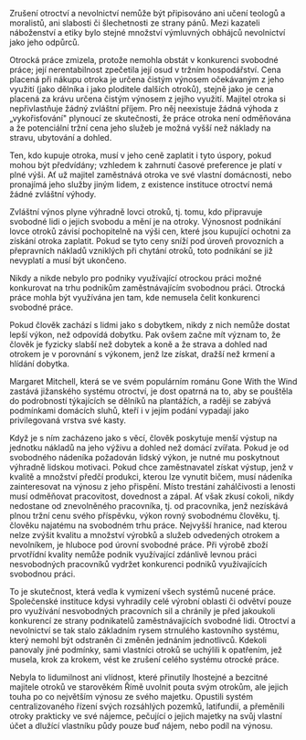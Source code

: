 Zrušení otroctví a nevolnictví nemůže být připisováno ani učení teologů a moralistů, ani slabosti či šlechetnosti ze strany pánů. Mezi kazateli náboženství a etiky bylo stejné množství výmluvných obhájců nevolnictví jako jeho odpůrců.

Otrocká práce zmizela, protože nemohla obstát v konkurenci svobodné práce; její nerentabilnost zpečetila její osud v tržním hospodářství. Cena placená při nákupu otroka je určena čistým výnosem očekávaným z jeho využití (jako dělníka i jako ploditele dalších otroků), stejně jako je cena placená za krávu určena čistým výnosem z jejího využití. Majitel otroka si nepřivlastňuje žádný zvláštní příjem. Pro něj neexistuje žádná výhoda z „vykořisťování" plynoucí ze skutečnosti, že práce otroka není odměňována a že potenciální tržní cena jeho služeb je možná vyšší než náklady na stravu, ubytování a dohled.

Ten, kdo kupuje otroka, musí v jeho ceně zaplatit i tyto úspory, pokud mohou být předvídány; vzhledem k zahrnutí časové preference je platí v plné výši. Ať už majitel zaměstnává otroka ve své vlastní domácnosti, nebo pronajímá jeho služby jiným lidem, z existence instituce otroctví nemá žádné zvláštní výhody.

Zvláštní výnos plyne výhradně lovci otroků, tj. tomu, kdo připravuje svobodné lidi o jejich svobodu a mění je na otroky. Výnosnost podnikání lovce otroků závisí pochopitelně na výši cen, které jsou kupující ochotni za získání otroka zaplatit. Pokud se tyto ceny sníží pod úroveň provozních a přepravních nákladů vzniklých při chytání otroků, toto podnikání se již nevyplatí a musí být ukončeno.

Nikdy a nikde nebylo pro podniky využívající otrockou práci možné konkurovat na trhu podnikům zaměstnávajícím svobodnou práci. Otrocká práce mohla být využívána jen tam, kde nemusela čelit konkurenci svobodné práce.

Pokud člověk zachází s lidmi jako s dobytkem, nikdy z nich nemůže dostat lepší výkon, než odpovídá dobytku. Pak ovšem začne mít význam to, že člověk je fyzicky slabší než dobytek a koně a že strava a dohled nad otrokem je v porovnání s výkonem, jenž lze získat, dražší než krmení a hlídání dobytka.

Margaret Mitchell, která se ve svém populárním románu Gone With the Wind zastává jižanského systému otroctví, je dost opatrná na to, aby se pouštěla do podrobností týkajících se dělníků na plantážích, a raději se zabývá podmínkami domácích sluhů, kteří i v jejím podání vypadají jako privilegovaná vrstva své kasty.

Když je s ním zacházeno jako s věcí, člověk poskytuje menší výstup na jednotku nákladů na jeho výživu a dohled než domácí zvířata. Pokud je od svobodného nádeníka požadován lidský výkon, je nutné mu poskytnout výhradně lidskou motivaci. Pokud chce zaměstnavatel získat výstup, jenž v kvalitě a množství předčí produkci, kterou lze vynutit bičem, musí nádeníka zainteresovat na výnosu z jeho přispění. Místo trestání zahálčivosti a lenosti musí odměňovat pracovitost, dovednost a zápal. Ať však zkusí cokoli, nikdy nedostane od znevolněného pracovníka, tj. od pracovníka, jenž nezískává plnou tržní cenu svého příspěvku, výkon rovný svobodnému člověku, tj. člověku najatému na svobodném trhu práce. Nejvyšší hranice, nad kterou nelze zvýšit kvalitu a množství výrobků a služeb odvedených otrokem a nevolníkem, je hluboce pod úrovní svobodné práce. Při výrobě zboží prvotřídní kvality nemůže podnik využívající zdánlivě levnou práci nesvobodných pracovníků vydržet konkurenci podniků využívajících svobodnou práci.

To je skutečnost, která vedla k vymizení všech systémů nucené práce. Společenské instituce kdysi vyhradily celé výrobní oblasti či odvětví pouze pro využívání nesvobodných pracovních sil a chránily je před jakoukoli konkurencí ze strany podnikatelů zaměstnávajících svobodné lidi. Otroctví a nevolnictví se tak stalo základním rysem strnulého kastovního systému, který nemohl být odstraněn či změněn jednáním jednotlivců. Kdekoli panovaly jiné podmínky, sami vlastníci otroků se uchýlili k opatřením, jež musela, krok za krokem, vést ke zrušení celého systému otrocké práce.

Nebyla to lidumilnost ani vlídnost, které přinutily lhostejné a bezcitné majitele otroků ve starověkém Římě uvolnit pouta svým otrokům, ale jejich touha po co největším výnosu ze svého majetku. Opustili systém centralizovaného řízení svých rozsáhlých pozemků, latifundií, a přeměnili otroky prakticky ve své nájemce, pečující o jejich majetky na svůj vlastní účet a dlužící vlastníku půdy pouze buď nájem, nebo podíl na výnosu.